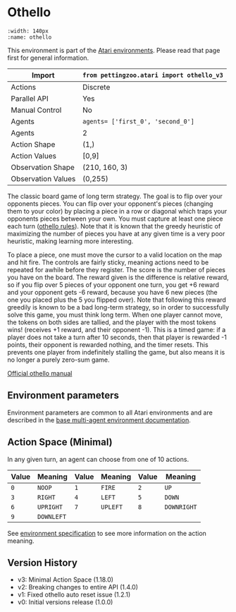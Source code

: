 
# Othello

```{figure} ../_static/videos/multi-agent-environments/othello.gif
:width: 140px
:name: othello
```

This environment is part of the <a href='..'>Atari environments</a>. Please read that page first for general information.

| Import               | `from pettingzoo.atari import othello_v3` |
|----------------------|-------------------------------------------|
| Actions              | Discrete                                  |
| Parallel API         | Yes                                       |
| Manual Control       | No                                        |
| Agents               | `agents= ['first_0', 'second_0']`         |
| Agents               | 2                                         |
| Action Shape         | (1,)                                      |
| Action Values        | [0,9]                                     |
| Observation Shape    | (210, 160, 3)                             |
| Observation Values   | (0,255)                                   |

The classic board game of long term strategy. The goal is to flip over your opponents pieces. You can flip over your opponent's pieces (changing them to your color) by placing a piece in a row or diagonal which traps your opponents pieces between your own. You must capture at least one piece each turn
([othello rules](https://www.mastersofgames.com/rules/reversi-othello-rules.htm)). Note that it is known that the greedy heuristic of maximizing the number of pieces you have at any given time is a very poor heuristic, making learning more interesting.

To place a piece, one must move the cursor to a valid location on the map and hit fire. The controls are fairly sticky, meaning actions need to be repeated for awhile before they register. The score is the number of pieces you have on the board. The reward given is the difference is relative reward, so if you flip over 5 pieces of your opponent one turn, you get +6 reward and your opponent gets -6 reward, because you have 6 new pieces (the one you placed plus the 5 you flipped over). Note that following this reward greedily is known to be a bad long-term strategy, so in order to successfully solve this game, you must think long term. When one player cannot move, the tokens on both sides are tallied, and the player with the most tokens wins! (receives +1 reward, and their opponent -1). This is a timed game: if a player does not take a turn after 10 seconds, then that player is rewarded -1 points, their opponent is rewarded nothing, and the timer resets. This prevents one player from indefinitely stalling the game, but also means it is no longer a purely zero-sum game.

[Official othello manual](https://atariage.com/manual_html_page.php?SoftwareLabelID=335)

## Environment parameters

Environment parameters are common to all Atari environments and are described in the [base multi-agent environment documentation](../multi-agent-environments).

## Action Space (Minimal)

In any given turn, an agent can choose from one of 10 actions.

| Value | Meaning    | Value | Meaning  | Value | Meaning     |
|-------|------------|-------|----------|-------|-------------|
| `0`   | `NOOP`     | `1`   | `FIRE`   | `2`   | `UP`        |
| `3`   | `RIGHT`    | `4`   | `LEFT`   | `5`   | `DOWN`      |
| `6`   | `UPRIGHT`  | `7`   | `UPLEFT` | `8`   | `DOWNRIGHT` |
| `9`   | `DOWNLEFT` |       |          |       |             |

See [environment specification](../env-spec) to see more information on the action meaning.

## Version History

* v3: Minimal Action Space (1.18.0)
* v2: Breaking changes to entire API (1.4.0)
* v1: Fixed othello auto reset issue (1.2.1)
* v0: Initial versions release (1.0.0)
